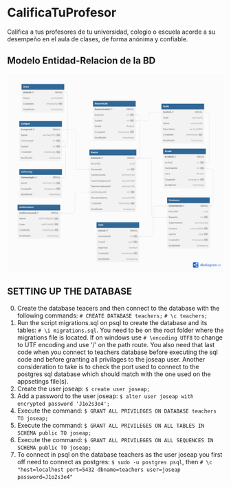 # CalificaTuProfesor

Califica a tus profesores de tu universidad, colegio o escuela acorde a su desempeño en el aula de clases, de forma anónima y
confiable.

## Modelo Entidad-Relacion de la BD

![picture alt](https://github.com/JoseAP89/CalificaTuProfesor/blob/main/docs/ER-DB.png "entidad-relacion")

## SETTING UP THE DATABASE

0. Create the database teacers and then connect to the database with the following commands:
    `# CREATE DATABASE teachers;`
    `# \c teachers;`
1. Run the script migrations.sql on psql to create the database and its tables: `# \i migrations.sql`. You need to be on the root folder where 
the migrations file is located. If on windows use `# \encoding UTF8` to change to UTF encoding and use '/' on the path route. 
You also need that last code when you connect to teachers database before executing the sql code and before 
granting all privilages to the joseap user. Another consideration to take is to check the port used to connect to the postgres sql  database which 
should match with the one used on the appsetings file(s).
2. Create the user joseap: `$ create user joseap;`
3. Add a password to the user joseap: `$ alter user joseap with encrypted password 'J1o2s3e4';`
4. Execute the command: `$ GRANT ALL PRIVILEGES ON DATABASE teachers TO joseap;`
5. Execute the command: `$ GRANT ALL PRIVILEGES ON ALL TABLES IN SCHEMA public TO joseap;`
6. Execute the command: `$ GRANT ALL PRIVILEGES ON ALL SEQUENCES IN SCHEMA public TO joseap;`
7. To connect in psql on the database teachers as the user joseap you first off need to connect as postgres: `$ sudo -u postgres psql`, then `# \c "host=localhost port=5432 dbname=teachers user=joseap password=J1o2s3e4"`
